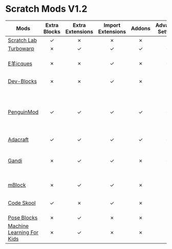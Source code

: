 # Scratch Mods V1.2

| Mods | Extra Blocks | Extra Extensions | Import Extensions | Addons | Advanced Settings| Notes |
|--|:--:|:--:|:--:|:--:|:--:|:--:|
| [Scratch Lab](https://lab.scratch.mit.edu) | &check; | &cross; | &cross; | &cross; | &cross; | - |
| [Turbowarp](https://turbowarp.org/editor) | &cross; | &check; | &check; | &check; | &check; | - |
| [E羊icques](https://sheeptester.github.io/scratch-gui/) | &cross; | &cross; | &check; | &cross; | &check; | Can load custom editor scripts |
| [Dev-Blocks](https://dev-blocks.powerbox1000.repl.co) | &cross; | &cross; | &check; | &cross; | &cross; | Can load a project by id |
| [PenguinMod](https://studio.penguinmod.site/editor.html) | &check; | &check; | &check; | &check; | &check; | Custom Operator and Boolean block creation, New Paint Editor tools |
| [Adacraft](https://www.adacraft.org/studio/) | &check; | &check; | &check; | &check; | &check; | - |
| [Gandi](https://cocrea.world/gandi) | &cross; | &check; | &check; | &cross; | &check; | Custom Operator block creation, Collaboration |
| [mBlock](https://ide.makeblock.com) | &cross; | &check; | &check; | &cross; | &cross; | Edit in Python |
| [Code Skool](https://ide.codeskool.cc) | &check; | &cross; | &check; | &cross; | &cross; | Edit in Python and Javascript |
| [Pose Blocks](https://playground.raise.mit.edu/create/) | &cross; | &check; | &cross; | &cross; | &cross; | - |
| [Machine Learning For Kids](https://scratch.machinelearningforkids.co.uk) | &cross; | &check; | &cross; | &cross; | &cross; | - |
